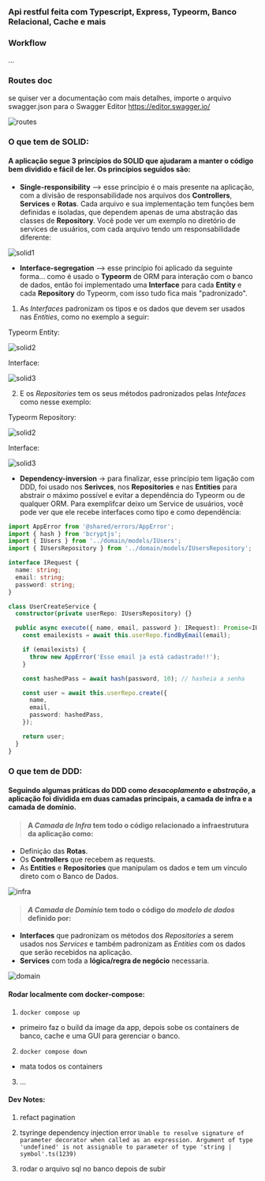 ### Api restful feita com Typescript, Express, Typeorm, Banco Relacional, Cache e mais 

### Workflow

...

### Routes doc
se quiser ver a documentação com mais detalhes, importe o arquivo swagger.json para o Swagger Editor https://editor.swagger.io/

![routes](https://github.com/geleiaa/ApiTypescript/blob/main/images/routes.png)

### O que tem de SOLID:

#### A aplicação segue 3 princípios do SOLID que ajudaram a manter o código bem dividido e fácil de ler. Os princípios seguidos são: 

* **Single-responsibility** --> esse princípio é o mais presente na aplicação, com a divisão de responsabilidade nos arquivos dos **Controllers**, **Services** e **Rotas**. Cada arquivo e sua implementação tem funções bem definidas e isoladas, que dependem apenas de uma abstração das classes de **Repository**. Você pode ver um exemplo no diretório de services de usuários, com cada arquivo tendo um responsabilidade diferente:

![solid1](https://github.com/geleiaa/ApiTypescript/blob/main/images/users_services.png)


* **Interface-segregation** --> esse princípio foi aplicado da seguinte forma... como é usado o **Typeorm** de ORM para interação com o banco de dados, então foi implementado uma **Interface** para cada **Entity** e cada **Repository** do Typeorm, com isso tudo fica mais "padronizado".

1. As *Interfaces* padronizam os tipos e os dados que devem ser usados nas *Entities*, como no exemplo a seguir:

Typeorm Entity:

![solid2](https://github.com/geleiaa/ApiTypescript/blob/main/images/entity.png) 

Interface:

![solid3](https://github.com/geleiaa/ApiTypescript/blob/main/images/usrInterface.png)


2. E os *Repositories* tem os seus métodos padronizados pelas *Intefaces* como nesse exemplo: 

Typeorm Repository:

![solid2](https://github.com/geleiaa/ApiTypescript/blob/main/images/repository.png) 

Interface:

![solid3](https://github.com/geleiaa/ApiTypescript/blob/main/images/repoInterface.png)



* **Dependency-inversion** -> para finalizar, esse princípio tem ligação com DDD, foi usado nos **Serivces**, nos **Repositories** e nas **Entities** para abstrair o máximo possível e evitar a dependência do Typeorm ou de qualquer ORM. Para exemplifcar deixo um Service de usuários, você pode ver que ele recebe interfaces como tipo e como dependência:

```ts
import AppError from '@shared/errors/AppError';
import { hash } from 'bcryptjs';
import { IUsers } from '../domain/models/IUsers';
import { IUsersRepository } from '../domain/models/IUsersRepository';

interface IRequest {
  name: string;
  email: string;
  password: string;
}

class UserCreateService {
  constructor(private userRepo: IUsersRepository) {}

  public async execute({ name, email, password }: IRequest): Promise<IUsers> {
    const emailexists = await this.userRepo.findByEmail(email);

    if (emailexists) {
      throw new AppError('Esse email ja está cadastrado!!');
    }

    const hashedPass = await hash(password, 10); // hasheia a senha

    const user = await this.userRepo.create({
      name,
      email,
      password: hashedPass,
    });

    return user;
  }
}
```



### O que tem de DDD:

#### Seguindo algumas práticas do DDD como *desacoplamento* e *abstração*, a aplicação foi dividida em duas camadas principais, a camada de infra e a camada de domínio.

> #### A *Camada de Infra* tem todo o código relacionado a infraestrutura da aplicação como:

* Definição das **Rotas**.
* Os **Controllers** que recebem as requests.
* As **Entities** e **Repositories** que manipulam os dados e tem um vinculo direto com o Banco de Dados.

![infra](https://github.com/geleiaa/ApiTypescript/blob/main/images/camada_infra.png)

> #### *A Camada de Domínio* tem todo o código do *modelo de dados* definido por:

* **Interfaces** que padronizam os métodos dos *Repositories* a serem usados nos *Services* e também padronizam as *Entities* com os dados que serão recebidos na aplicação.
* **Services** com toda a **lógica/regra de negócio** necessaria.

![domain](https://github.com/geleiaa/ApiTypescript/blob/main/images/camada_domain.png)


#### Rodar localmente com docker-compose:

1. `docker compose up` 
- primeiro faz o build da image da app, depois sobe os containers de banco, cache e uma GUI para gerenciar o banco.

2. `docker compose down`
- mata todos os containers

3. ...

#### Dev Notes: 
1. refact pagination
2. tsyringe dependency injection error
`Unable to resolve signature of parameter decorator when called as an expression.
  Argument of type 'undefined' is not assignable to parameter of type 'string | symbol'.ts(1239)`

3. rodar o arquivo sql no banco depois de subir